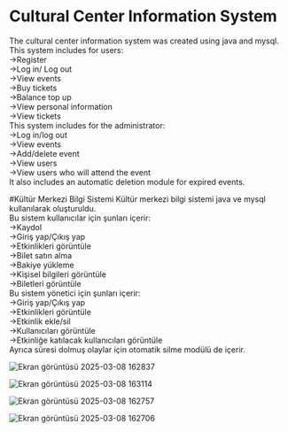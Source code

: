 # Cultural Center Information System
The cultural center information system was created using java and mysql.<br/>
This system includes for users:<br/>
->Register<br/>
->Log in/ Log out<br/>
->View events<br/>
->Buy tickets <br/>
->Balance top up <br/>
->View personal information <br/>
->View tickets <br/>
This system includes for the administrator: <br/>
->Log in/log out<br/>
->View events <br/>
->Add/delete event <br/>
->View users <br/>
->View users who will attend the event <br/>
It also includes an automatic deletion module for expired events.<br/>

#Kültür Merkezi Bilgi Sistemi
Kültür merkezi bilgi sistemi java ve mysql kullanılarak oluşturuldu.<br/>
Bu sistem kullanıcılar için şunları içerir:<br/>
->Kaydol<br/>
->Giriş yap/Çıkış yap<br/>
->Etkinlikleri görüntüle<br/>
->Bilet satın alma <br/>
->Bakiye yükleme <br/>
->Kişisel bilgileri görüntüle <br/>
->Biletleri görüntüle <br/>
Bu sistem yönetici için şunları içerir: <br/>
->Giriş yap/Çıkış yap<br/>
->Etkinlikleri görüntüle <br/>
->Etkinlik ekle/sil <br/>
->Kullanıcıları görüntüle <br/>
->Etkinliğe katılacak kullanıcıları görüntüle <br/>
Ayrıca süresi dolmuş olaylar için otomatik silme modülü de içerir.


 ![Ekran görüntüsü 2025-03-08 162837](https://github.com/user-attachments/assets/cedc72ff-6a12-4716-b5ac-f0ad925e8037)

![Ekran görüntüsü 2025-03-08 163114](https://github.com/user-attachments/assets/1778a93e-02e9-4057-a623-dace03a5dd2a)

![Ekran görüntüsü 2025-03-08 162757](https://github.com/user-attachments/assets/1a36638f-e564-4a07-9694-409907ea434f)

![Ekran görüntüsü 2025-03-08 162706](https://github.com/user-attachments/assets/132e1e51-1a22-4736-8732-0b5489ba2a63)







